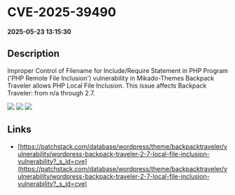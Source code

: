 # CVE-2025-39490

**2025-05-23 13:15:30**

## Description
Improper Control of Filename for Include/Require Statement in PHP Program ('PHP Remote File Inclusion') vulnerability in Mikado-Themes Backpack Traveler allows PHP Local File Inclusion. This issue affects Backpack Traveler: from n/a through 2.7.

![](https://img.shields.io/static/v1?label=Score&message=8.1&color=red)
![](https://img.shields.io/static/v1?label=Severity&message=HIGH&color=red)
![](https://img.shields.io/static/v1?label=CWE&message=RFI&color=green)

## Links
- [https://patchstack.com/database/wordpress/theme/backpacktraveler/vulnerability/wordpress-backpack-traveler-2-7-local-file-inclusion-vulnerability?_s_id=cve](https://patchstack.com/database/wordpress/theme/backpacktraveler/vulnerability/wordpress-backpack-traveler-2-7-local-file-inclusion-vulnerability?_s_id=cve)
